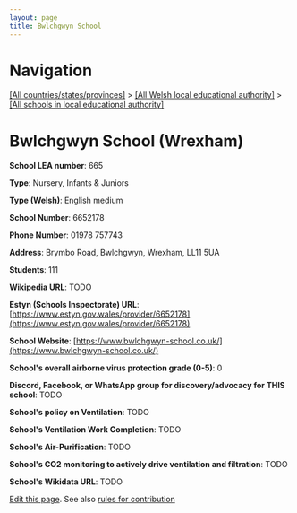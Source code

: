 ```yaml
---
layout: page
title: Bwlchgwyn School
---
```

# Navigation

[[All countries/states/provinces]](../../..) > [[All Welsh local educational authority]](../..) > [[All schools in local educational authority]](..)

# Bwlchgwyn School (Wrexham)

**School LEA number**: 665

**Type**: Nursery, Infants & Juniors

**Type (Welsh)**: English medium

**School Number**: 6652178

**Phone Number**: 01978 757743

**Address**: Brymbo Road, Bwlchgwyn, Wrexham, LL11 5UA

**Students**: 111

**Wikipedia URL**: TODO

**Estyn (Schools Inspectorate) URL**: [https://www.estyn.gov.wales/provider/6652178](https://www.estyn.gov.wales/provider/6652178)

**School Website**: [https://www.bwlchgwyn-school.co.uk/](https://www.bwlchgwyn-school.co.uk/)

**School's overall airborne virus protection grade (0-5)**: 0

**Discord, Facebook, or WhatsApp group for discovery/advocacy for THIS school**: TODO

**School's policy on Ventilation**: TODO

**School's Ventilation Work Completion**: TODO

**School's Air-Purification**: TODO

**School's CO2 monitoring to actively drive ventilation and filtration**: TODO

**School's Wikidata URL**: TODO




[Edit this page](https://github.com/ventilate-schools/Wales/edit/prif/./Wrexham/Bwlchgwyn_School.md). See also [rules for contribution](../../../contribution-rules/)